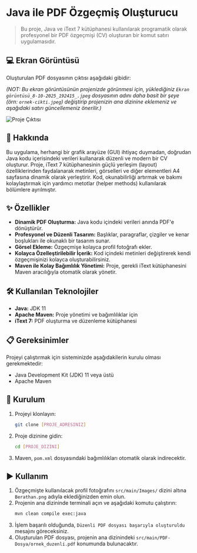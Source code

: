 # Java ile PDF Özgeçmiş Oluşturucu

> Bu proje, Java ve iText 7 kütüphanesi kullanılarak programatik olarak profesyonel bir PDF özgeçmişi (CV) oluşturan bir komut satırı uygulamasıdır.

## 💻 Ekran Görüntüsü

Oluşturulan PDF dosyasının çıktısı aşağıdaki gibidir:

*(NOT: Bu ekran görüntüsünün projenizde görünmesi için, yüklediğiniz `Ekran görüntüsü_8-10-2025_192415_.jpeg` dosyasının adını daha basit bir şeye (örn: `ornek-cikti.jpeg`) değiştirip projenizin ana dizinine eklemeniz ve aşağıdaki satırı güncellemeniz önerilir.)*

![Proje Çıktısı](Ekran%20görüntüsü_8-10-2025_192415_.jpeg)

## 📝 Hakkında

Bu uygulama, herhangi bir grafik arayüze (GUI) ihtiyaç duymadan, doğrudan Java kodu içerisindeki verileri kullanarak düzenli ve modern bir CV oluşturur. Proje, iText 7 kütüphanesinin güçlü yerleşim (layout) özelliklerinden faydalanarak metinleri, görselleri ve diğer elementleri A4 sayfasına dinamik olarak yerleştirir. Kod, okunabilirliği artırmak ve bakımı kolaylaştırmak için yardımcı metotlar (helper methods) kullanılarak bölümlere ayrılmıştır.

## ✨ Özellikler

-   **Dinamik PDF Oluşturma:** Java kodu içindeki verileri anında PDF'e dönüştürür.
-   **Profesyonel ve Düzenli Tasarım:** Başlıklar, paragraflar, çizgiler ve kenar boşlukları ile okunaklı bir tasarım sunar.
-   **Görsel Ekleme:** Özgeçmişe kolayca profil fotoğrafı ekler.
-   **Kolayca Özelleştirilebilir İçerik:** Kod içindeki metinleri değiştirerek kendi özgeçmişinizi kolayca oluşturabilirsiniz.
-   **Maven ile Kolay Bağımlılık Yönetimi:** Proje, gerekli iText kütüphanesini Maven aracılığıyla otomatik olarak yönetir.

## 🛠️ Kullanılan Teknolojiler

-   **Java:** JDK 11
-   **Apache Maven:** Proje yönetimi ve bağımlılıklar için
-   **iText 7:** PDF oluşturma ve düzenleme kütüphanesi

## 📋 Gereksinimler

Projeyi çalıştırmak için sisteminizde aşağıdakilerin kurulu olması gerekmektedir:

-   Java Development Kit (JDK) 11 veya üstü
-   Apache Maven

## 🚀 Kurulum

1.  Projeyi klonlayın:
    ```sh
    git clone [PROJE_ADRESINIZ]
    ```
2.  Proje dizinine gidin:
    ```sh
    cd [PROJE_DIZINI]
    ```
3.  Maven, `pom.xml` dosyasındaki bağımlılıkları otomatik olarak indirecektir.

## ▶️ Kullanım

1.  Özgeçmişte kullanılacak profil fotoğrafını `src/main/Images/` dizini altına `Berathan.png` adıyla eklediğinizden emin olun.
2.  Projenin ana dizininde terminali açın ve aşağıdaki komutu çalıştırın:
    ```sh
    mvn clean compile exec:java
    ```
3.  İşlem başarılı olduğunda, `Düzenli PDF dosyası başarıyla oluşturuldu` mesajını göreceksiniz.
4.  Oluşturulan PDF dosyası, projenin ana dizinindeki `src/main/PDF-Dosya/ornek_duzenli.pdf` konumunda bulunacaktır.
